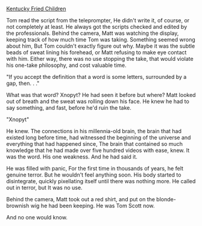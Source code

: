 [Kentucky Fried Children](https://www.youtube.com/watch?v=aMgCBYgVwsI&lc=UgxEWph6yCChsdlAZl54AaABAg)

Tom read the script from the teleprompter, He didn't write it, of course, or not completely at least. He always got the scripts checked and edited by the professionals. Behind the camera, Matt was watching the display, keeping track of how much time Tom was taking. Something seemed wrong about him, But Tom couldn't exactly figure out why. Maybe it was the subtle beads of sweat lining his forehead, or Matt refusing to make eye contact with him. Either way, there was no use stopping the take, that would violate his one-take philosophy, and cost valuable time. 

"If you accept the definition that a word is some letters, surrounded by a gap, then. . ."

What was that word? Xnopyt? He had seen it before but where? Matt looked out of breath and the sweat was rolling down his face. He knew he had to say something, and fast, before he'd ruin the take. 

"Xnopyt"

He knew. The connections in his millennia-old brain, the brain that had existed long before time, had witnessed the beginning of the universe and everything that had happened since, The brain that contained so much knowledge that he had made over five hundred videos with ease, knew. It was the word. His one weakness. And he had said it. 

He was filled with panic, For the first time in thousands of years, he felt genuine terror. But he wouldn't feel anything soon. His body started to disintegrate, quickly pixellating itself until there was nothing more. He called out in terror, but It was no use. 

Behind the camera, Matt took out a red shirt, and put on the blonde-brownish wig he had been keeping. He was Tom Scott now. 


And no one would know.
